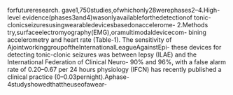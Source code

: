 forfutureresearch. gave1,750studies,ofwhichonly28werephases2–4.High-level
evidence(phases3and4)wasonlyavailableforthedetectionof
tonic-clonicseizuresusingwearabledevicesbasedonaccelerome-
2.Methods try,surfaceelectromyography(EMG),oramultimodaldevicecom-
bining accelerometry and heart rate (Table-1). The sensitivity of
AjointworkinggroupoftheInternationalLeagueAgainstEpi- these devices for detecting tonic-clonic seizures was between
lepsy (ILAE) and the International Federation of Clinical Neuro- 90% and 96%, with a false alarm rate of 0.20–0.67 per 24 hours
physiology (IFCN) has recently published a clinical practice (0–0.03pernight).Aphase-4studyshowedthattheuseofawear-